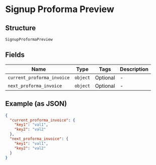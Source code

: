 
# Signup Proforma Preview

## Structure

`SignupProformaPreview`

## Fields

| Name | Type | Tags | Description |
|  --- | --- | --- | --- |
| `current_proforma_invoice` | `object` | Optional | - |
| `next_proforma_invoice` | `object` | Optional | - |

## Example (as JSON)

```json
{
  "current_proforma_invoice": {
    "key1": "val1",
    "key2": "val2"
  },
  "next_proforma_invoice": {
    "key1": "val1",
    "key2": "val2"
  }
}
```

